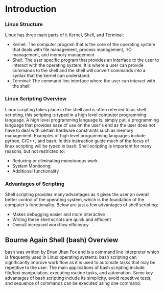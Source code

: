 # Introduction

### Linux Structure
Linux has three main parts of it Kernel, Shell, and Terminal:

* Kernel: The computer program that is the core of the operating system that deals with  file management, process management, I/O management, and memory management
* Shell: The user specific program that provides an interface to the user to interact with the operating system. It is where a user can provide commands to the shell and the shell will convert commands into a syntax that the kernel can understand.
* Terminal: The command line interface where the user can interact with the shell.

### Linux Scripting Overview

Linux scripting takes place in the shell and is often referred to as shell scripting, this scripting is typed in a high level computer programming language.  A high level programming language is, simply put, a programming language that provides ease of use on the user's end as the user does not have to deal with certain hardware constraints such as memory management. Examples of high level programming languages include python, C/C++, and bash. In this instruction guide much of the focus of linux scripting will be typed in bash. Shell scripting is important for many reasons, but not restricted to: 

* Reducing or eliminating monotonous work
* System Monitoring
* Additional functionality

### Advantages of Scripting
Shell scripting provides many advantages as it gives the user an overall better control of the operating system, which is the foundation of the computer's functionality. Below are just a few advantages of shell scripting:

* Makes debugging easier and more interactive
* Writing these shell scripts are quick and efficient
* Overall increased workflow efficiency

## Bourne Again Shell (bash) Overview

bash was written by Brian Jhan Fox and is a command line interpreter which is frequently used in Linux operating systems. bash scripting can significantly improve work flow as it is used to automate tasks that may be repetitive to the user. The main applications of bash scripting include file/text manipulation, executing routine tasks, and automation. Some key advantages of bash scripting include its simplicity, avoid repetitive tests, and sequence of commands can be executed using one command.